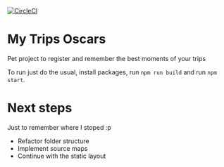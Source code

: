 [![CircleCI](https://circleci.com/gh/rafaelaudy/my-trips-oscars/tree/master.svg?style=shield&github=55f3614a2b5de03dfe77d3365895c1f4fdaa1cf6)](https://circleci.com/gh/rafaelaudy/my-trips-oscars/tree/master)

# My Trips Oscars
Pet project to register and remember the best moments of your trips

To run just do the usual, install packages, run `npm run build` and run `npm start`.

# Next steps
Just to remember where I stoped :p

* Refactor folder structure
* Implement source maps
* Continue with the static layout